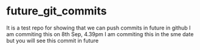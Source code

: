 # future_git_commits
It is a test repo for showing that we can push commits in future in github
I am commiting this on 8th Sep, 4.39pm
I am commiting this in the sme date but you will see this commit in future
